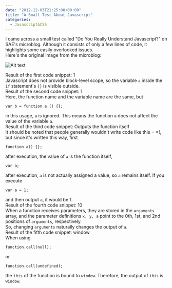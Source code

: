 ```yaml
---
date: "2012-12-03T21:25:00+00:00"
title: "A Small Test About Javascript"
categories:
  - Javascript&CSS
---
```


I came across a small test called "Do You Really Understand Javascript?" on SAE's microblog. Although it consists of only a few lines of code, it highlights some easily overlooked issues.  
Here's the original image from the microblog:

![Alt text](/images/weibocode.jpg)

Result of the first code snippet: 1  
Javascript does not provide block-level scope, so the variable `a` inside the `if` statement's `{}` is visible outside.  
Result of the second code snippet: 1  
Here, the function name and the variable name are the same, but

    var b = function a () {};

in this usage, `a` is ignored. This means the function `a` does not affect the value of the variable `a`.  
Result of the third code snippet: Outputs the function itself  
It should be noted that people generally wouldn't write code like this = =!, but since it's written this way, first

    function a() {};

after execution, the value of `a` is the function itself,

    var a;

after execution, `a` is not actually assigned a value, so `a` remains itself. If you execute

    var a = 1;

and then output `a`, it would be 1.  
Result of the fourth code snippet: 10  
When a function receives parameters, they are stored in the `arguments` array, and the parameter definitions `x, y, a` point to the 0th, 1st, and 2nd positions of `arguments`, respectively.  
So, changing `arguments` naturally changes the output of `a`.  
Result of the fifth code snippet: window  
When using

    function.call(null);

or

    function.call(undefined);

the `this` of the function is bound to `window`. Therefore, the output of `this` is `window`.
